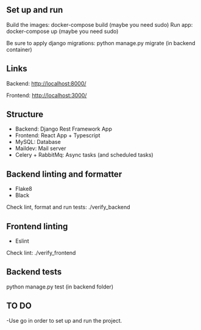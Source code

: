 ## Set up and run

Build the images: docker-compose build (maybe you need sudo)
Run app: docker-compose up (maybe you need sudo)

Be sure to apply django migrations: python manage.py migrate (in backend container)

## Links

Backend: <http://localhost:8000/>

Frontend: <http://localhost:3000/>

## Structure

- Backend: Django Rest Framework App
- Frontend: React App + Typescript
- MySQL: Database
- Maildev: Mail server
- Celery + RabbitMq: Async tasks (and scheduled tasks)

## Backend linting and formatter

- Flake8
- Black

Check lint, format and run tests: ./verify_backend

## Frontend linting

- Eslint

Check lint: ./verify_frontend

## Backend tests

python manage.py test (in backend folder)

## TO DO

-Use go in order to set up and run the project.
